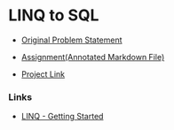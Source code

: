 # LINQ to SQL

- [Original Problem Statement](https://docs.google.com/document/d/1dXJ9C5mlrZbo6ZsbOiU9bNPxwJ8HbffWJ7dPjP73IsQ/edit?tab=t.0)

- [Assignment(Annotated Markdown File)](./Assignment.md)

- [Project Link](./LinqSqlConsole/LinqSqlConsole/)

### Links

- [LINQ - Getting Started](https://docs.microsoft.com/en-us/dotnet/csharp/programming-guide/concepts/linq/getting-started-with-linq)